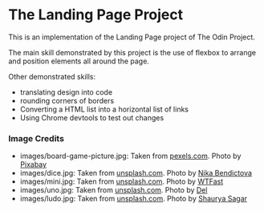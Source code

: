 # The Landing Page Project

This is an implementation of the Landing Page project of The Odin Project.

The main skill demonstrated by this project is the use of flexbox to arrange and position elements all around the page.

Other demonstrated skills:
- translating design into code
- rounding corners of borders
- Converting a HTML list into a horizontal list of links
- Using Chrome devtools to test out changes
### Image Credits
- images/board-game-picture.jpg: Taken from [pexels.com](https://www.pexels.com/photo/blur-board-game-business-challenge-278918/). Photo by [Pixabay](https://www.pexels.com/@pixabay)
- images/dice.jpg: Taken from [unsplash.com](https://unsplash.com/photos/1k6Kjg15QW8). Photo by [Nika Bendictova](https://unsplash.com/@nika_benedictova)
- images/mini.jpg: Taken from [unsplash.com](https://unsplash.com/photos/A0tS5DnQJBo). Photo by [WTFast](https://unsplash.com/@wtfast)
- images/uno.jpg: Taken from [unsplash.com](https://unsplash.com/photos/ep6Vl9Ke_0g). Photo by [Del](https://unsplash.com/@fadelatthoriq)
- images/ludo.jpg: Taken from [unsplash.com](https://unsplash.com/photos/5cwvT0BSgIY). Photo by [Shaurya Sagar](https://unsplash.com/@shauryasagar)